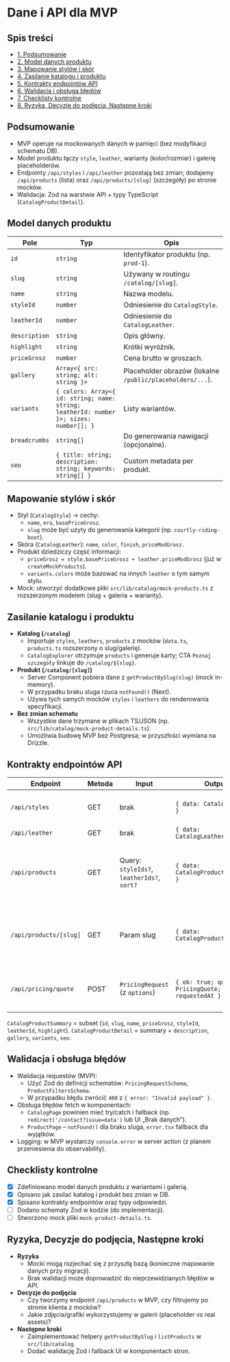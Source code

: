 # Dane i API dla MVP

## Spis treści
- [1. Podsumowanie](#podsumowanie)
- [2. Model danych produktu](#model-danych-produktu)
- [3. Mapowanie stylów i skór](#mapowanie-stylow-i-skor)
- [4. Zasilanie katalogu i produktu](#zasilanie-katalogu-i-produktu)
- [5. Kontrakty endpointów API](#kontrakty-endpointow-api)
- [6. Walidacja i obsługa błędów](#walidacja-i-obsluga-bledow)
- [7. Checklisty kontrolne](#checklisty-kontrolne)
- [8. Ryzyka, Decyzje do podjęcia, Następne kroki](#ryzyka-decyzje-do-podjecia-nastepne-kroki)

## Podsumowanie
- MVP operuje na mockowanych danych w pamięci (bez modyfikacji schematu DB).
- Model produktu łączy `style`, `leather`, warianty (kolor/rozmiar) i galerię placeholderów.
- Endpointy `/api/styles` i `/api/leather` pozostają bez zmian; dodajemy `/api/products` (lista) oraz `/api/products/[slug]` (szczegóły) po stronie mocków.
- Walidacja: Zod na warstwie API + typy TypeScript (`CatalogProductDetail`).

## Model danych produktu
| Pole | Typ | Opis |
| --- | --- | --- |
| `id` | `string` | Identyfikator produktu (np. `prod-1`). |
| `slug` | `string` | Używany w routingu `/catalog/[slug]`. |
| `name` | `string` | Nazwa modelu. |
| `styleId` | `number` | Odniesienie do `CatalogStyle`. |
| `leatherId` | `number` | Odniesienie do `CatalogLeather`. |
| `description` | `string` | Opis główny. |
| `highlight` | `string` | Krótki wyróżnik. |
| `priceGrosz` | `number` | Cena brutto w groszach. |
| `gallery` | `Array<{ src: string; alt: string }>` | Placeholder obrazów (lokalne `/public/placeholders/...`). |
| `variants` | `{ colors: Array<{ id: string; name: string; leatherId: number }>; sizes: number[]; }` | Listy wariantów. |
| `breadcrumbs` | `string[]` | Do generowania nawigacji (opcjonalne). |
| `seo` | `{ title: string; description: string; keywords: string[] }` | Custom metadata per produkt. |

## Mapowanie stylów i skór
- Styl (`CatalogStyle`) → cechy:
  - `name`, `era`, `basePriceGrosz`.
  - `slug` może być użyty do generowania kategorii (np. `courtly-riding-boot`).
- Skóra (`CatalogLeather`): `name`, `color`, `finish`, `priceModGrosz`.
- Produkt dziedziczy część informacji:
  - `priceGrosz = style.basePriceGrosz + leather.priceModGrosz` (już w `createMockProducts`).
  - `variants.colors` może bazować na innych `leather` o tym samym stylu.
- Mock: utworzyć dodatkowe pliki `src/lib/catalog/mock-products.ts` z rozszerzonym modelem (slug + galeria + warianty).

## Zasilanie katalogu i produktu
- **Katalog (`/catalog`)**
  - Importuje `styles`, `leathers`, `products` z mocków (`data.ts`, `products.ts` rozszerzony o slug/galerię).
  - `CatalogExplorer` otrzymuje `products` i generuje karty; CTA `Poznaj szczegóły` linkuje do `/catalog/${slug}`.
- **Produkt (`/catalog/[slug]`)**
  - Server Component pobiera dane z `getProductBySlug(slug)` (mock in-memory).
  - W przypadku braku sluga rzuca `notFound()` (Next).
  - Używa tych samych mocków `styles` i `leathers` do renderowania specyfikacji.
- **Bez zmian schematu**
  - Wszystkie dane trzymane w plikach TS/JSON (np. `src/lib/catalog/mock-product-details.ts`).
  - Umożliwia budowę MVP bez Postgresa; w przyszłości wymiana na Drizzle.

## Kontrakty endpointów API
| Endpoint | Metoda | Input | Output | Notatki |
| --- | --- | --- | --- | --- |
| `/api/styles` | GET | brak | `{ data: CatalogStyle[] }` | Już istnieje; dodaj cache `revalidate: 3600`. |
| `/api/leather` | GET | brak | `{ data: CatalogLeather[] }` | Już istnieje. |
| `/api/products` | GET | Query: `styleIds?`, `leatherIds?`, `sort?` | `{ data: CatalogProductSummary[] }` | Opcjonalne, może pozostać po stronie clienta; w MVP filtry lokalne. |
| `/api/products/[slug]` | GET | Param slug | `{ data: CatalogProductDetail }` | Alternatywa: generować SSG na podstawie mocków (bez fetchu). |
| `/api/pricing/quote` | POST | `PricingRequest` (z `options`) | `{ ok: true; quote: PricingQuote; payload; requestedAt }` | Istniejący endpoint; ewentualnie walidacja wejścia. |

`CatalogProductSummary` = subset (`id`, `slug`, `name`, `priceGrosz`, `styleId`, `leatherId`, `highlight`).
`CatalogProductDetail` = summary + `description`, `gallery`, `variants`, `seo`.

## Walidacja i obsługa błędów
- Walidacja requestów (MVP):
  - Użyć Zod do definicji schematów: `PricingRequestSchema`, `ProductFiltersSchema`.
  - W przypadku błędu zwrócić `400` z `{ error: "Invalid payload" }`.
- Obsługa błędów fetch w komponentach:
  - `CatalogPage` powinien mieć try/catch i fallback (np. `redirect('/contact?issue=data')` lub UI „Brak danych”).
  - `ProductPage` – `notFound()` dla braku sluga, `error.tsx` fallback dla wyjątków.
- Logging: w MVP wystarczy `console.error` w server action (z planem przeniesienia do observability).

## Checklisty kontrolne
- [x] Zdefiniowano model danych produktu z wariantami i galerią.
- [x] Opisano jak zasilać katalog i produkt bez zmian w DB.
- [x] Spisano kontrakty endpointów oraz typy odpowiedzi.
- [ ] Dodano schematy Zod w kodzie (do implementacji).
- [ ] Stworzono mock pliki `mock-product-details.ts`.

## Ryzyka, Decyzje do podjęcia, Następne kroki
- **Ryzyka**
  - Mocki mogą rozjechać się z przyszłą bazą (konieczne mapowanie danych przy migracji).
  - Brak walidacji może doprowadzić do nieprzewidzianych błędów w API.
- **Decyzje do podjęcia**
  - Czy tworzymy endpoint `/api/products` w MVP, czy filtrujemy po stronie klienta z mocków?
  - Jakie zdjęcia/grafiki wykorzystujemy w galerii (placeholder vs real assets)?
- **Następne kroki**
  - Zaimplementować helpery `getProductBySlug` i `listProducts` w `src/lib/catalog`.
  - Dodać walidację Zod i fallback UI w komponentach stron.
